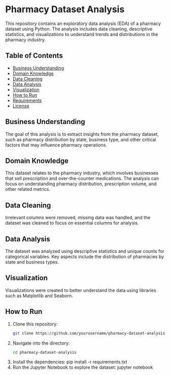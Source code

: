 # Pharmacy Dataset Analysis

This repository contains an exploratory data analysis (EDA) of a pharmacy dataset using Python. The analysis includes data cleaning, descriptive statistics, and visualizations to understand trends and distributions in the pharmacy industry.

## Table of Contents
- [Business Understanding](#business-understanding)
- [Domain Knowledge](#domain-knowledge)
- [Data Cleaning](#data-cleaning)
- [Data Analysis](#data-analysis)
- [Visualization](#visualization)
- [How to Run](#how-to-run)
- [Requirements](#requirements)
- [License](#license)

## Business Understanding
The goal of this analysis is to extract insights from the pharmacy dataset, such as pharmacy distribution by state, business type, and other critical factors that may influence pharmacy operations.

## Domain Knowledge
This dataset relates to the pharmacy industry, which involves businesses that sell prescription and over-the-counter medications. The analysis can focus on understanding pharmacy distribution, prescription volume, and other related metrics.

## Data Cleaning
Irrelevant columns were removed, missing data was handled, and the dataset was cleaned to focus on essential columns for analysis.

## Data Analysis
The dataset was analyzed using descriptive statistics and unique counts for categorical variables. Key aspects include the distribution of pharmacies by state and business types.

## Visualization
Visualizations were created to better understand the data using libraries such as Matplotlib and Seaborn.

## How to Run
1. Clone this repository:
   ```bash
   git clone https://github.com/yourusername/pharmacy-dataset-analysis.git
2. Navigate into the directory:
   ```bash
   cd pharmacy-dataset-analysis
    ```
3. Install the dependencies:
    pip install -r requirements.txt
4. Run the Jupyter Notebook to explore the dataset:
    jupyter notebook
